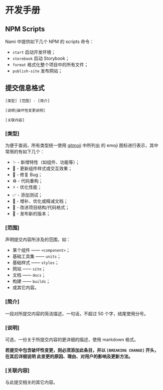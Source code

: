 # 开发手册

## NPM Scripts

Nami 中提供如下几个 NPM 的 scripts 命令：

-   `start` 启动开发环境；
-   `storebook` 启动 Storybook；
-   `format` 格式化整个项目中的所有文件；
-   `publish-site` 发布网站；

## 提交信息格式

```
[类型] [范围] - [简介]

[说明|破坏性变更说明]

[关联内容]
```

### [类型]

为便于查阅，所有类型统一使用 [gitmoji](https://gitmoji.carloscuesta.me) 中所列出
的 emoji 图标进行表示，其中常用的有如下几个：

-   ✨ - 新增特性（如组件、功能等）；
-   💄 - 更新组件样式或交互效果；
-   🐛 - 修复 Bug；
-   ♻️ - 代码重构；
-   ⚡️ - 优化性能；
-   ✅ - 添加测试；
-   📝 - 增补、优化或精减文档；
-   🎨 - 改进项目结构/代码格式；
-   🔖 - 发布新的版本；

### [范围]

声明提交内容所涉及的范围，如：

-   某个组件 —— `<component>`；
-   基础工具集 —— `units`；
-   基础样式 —— `styles`；
-   网站 —— `site`；
-   文档 —— `docs`；
-   构建 —— `builds`；
-   或其它内容。

### [简介]

一段对所提交内容的简洁描述，一句话，不超过 50 个字，结尾使用分号。

### [说明]

可选，一份关于所提交内容的更详细的描述，使用 markdown 格式。

**若提交中包含破坏性变更，则必须添加此条目，并以 `[BREAKING CHANGE]` 开头，在其后详细说明
此变更的原因、理由、对用户的影响及更新方法。**

### [关联内容]

与此提交相关的其它内容。
